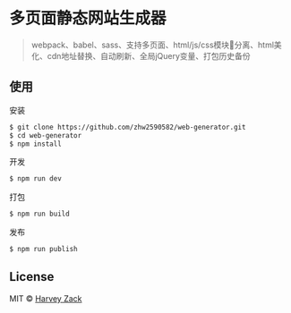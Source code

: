 # 多页面静态网站生成器
> webpack、babel、sass、支持多页面、html/js/css模块分离、html美化、cdn地址替换、自动刷新、全局jQuery变量、打包历史备份

## 使用

安装

```sh
$ git clone https://github.com/zhw2590582/web-generator.git
$ cd web-generator
$ npm install
```

开发

```sh
$ npm run dev
```

打包

```sh
$ npm run build
```

发布

```sh
$ npm run publish
```

## License

MIT © [Harvey Zack](https://www.zhw-island.com/)